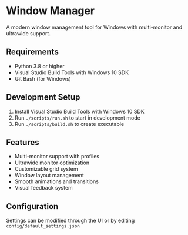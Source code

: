 # Window Manager

A modern window management tool for Windows with multi-monitor and ultrawide support.

## Requirements

- Python 3.8 or higher
- Visual Studio Build Tools with Windows 10 SDK
- Git Bash (for Windows)

## Development Setup

1. Install Visual Studio Build Tools with Windows 10 SDK
2. Run `./scripts/run.sh` to start in development mode
3. Run `./scripts/build.sh` to create executable

## Features

- Multi-monitor support with profiles
- Ultrawide monitor optimization
- Customizable grid system
- Window layout management
- Smooth animations and transitions
- Visual feedback system

## Configuration

Settings can be modified through the UI or by editing `config/default_settings.json`
